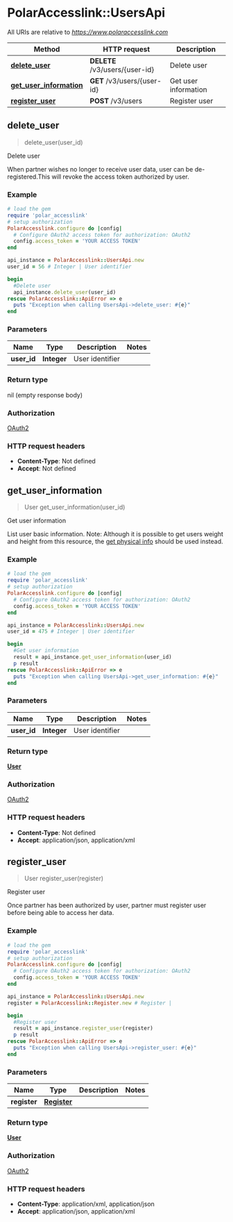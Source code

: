 # PolarAccesslink::UsersApi

All URIs are relative to *https://www.polaraccesslink.com*

Method | HTTP request | Description
------------- | ------------- | -------------
[**delete_user**](UsersApi.md#delete_user) | **DELETE** /v3/users/{user-id} | Delete user
[**get_user_information**](UsersApi.md#get_user_information) | **GET** /v3/users/{user-id} | Get user information
[**register_user**](UsersApi.md#register_user) | **POST** /v3/users | Register user



## delete_user

> delete_user(user_id)

Delete user

When partner wishes no longer to receive user data, user can be de-registered.This will revoke the access token authorized by user.

### Example

```ruby
# load the gem
require 'polar_accesslink'
# setup authorization
PolarAccesslink.configure do |config|
  # Configure OAuth2 access token for authorization: OAuth2
  config.access_token = 'YOUR ACCESS TOKEN'
end

api_instance = PolarAccesslink::UsersApi.new
user_id = 56 # Integer | User identifier

begin
  #Delete user
  api_instance.delete_user(user_id)
rescue PolarAccesslink::ApiError => e
  puts "Exception when calling UsersApi->delete_user: #{e}"
end
```

### Parameters


Name | Type | Description  | Notes
------------- | ------------- | ------------- | -------------
 **user_id** | **Integer**| User identifier |

### Return type

nil (empty response body)

### Authorization

[OAuth2](../README.md#OAuth2)

### HTTP request headers

- **Content-Type**: Not defined
- **Accept**: Not defined


## get_user_information

> User get_user_information(user_id)

Get user information

List user basic information. Note: Although it is possible to get users weight and height from this resource, the [get physical info](#get-physical-info) should be used instead.

### Example

```ruby
# load the gem
require 'polar_accesslink'
# setup authorization
PolarAccesslink.configure do |config|
  # Configure OAuth2 access token for authorization: OAuth2
  config.access_token = 'YOUR ACCESS TOKEN'
end

api_instance = PolarAccesslink::UsersApi.new
user_id = 475 # Integer | User identifier

begin
  #Get user information
  result = api_instance.get_user_information(user_id)
  p result
rescue PolarAccesslink::ApiError => e
  puts "Exception when calling UsersApi->get_user_information: #{e}"
end
```

### Parameters


Name | Type | Description  | Notes
------------- | ------------- | ------------- | -------------
 **user_id** | **Integer**| User identifier |

### Return type

[**User**](User.md)

### Authorization

[OAuth2](../README.md#OAuth2)

### HTTP request headers

- **Content-Type**: Not defined
- **Accept**: application/json, application/xml


## register_user

> User register_user(register)

Register user

Once partner has been authorized by user, partner must register user before being able to access her data.

### Example

```ruby
# load the gem
require 'polar_accesslink'
# setup authorization
PolarAccesslink.configure do |config|
  # Configure OAuth2 access token for authorization: OAuth2
  config.access_token = 'YOUR ACCESS TOKEN'
end

api_instance = PolarAccesslink::UsersApi.new
register = PolarAccesslink::Register.new # Register |

begin
  #Register user
  result = api_instance.register_user(register)
  p result
rescue PolarAccesslink::ApiError => e
  puts "Exception when calling UsersApi->register_user: #{e}"
end
```

### Parameters


Name | Type | Description  | Notes
------------- | ------------- | ------------- | -------------
 **register** | [**Register**](Register.md)|  |

### Return type

[**User**](User.md)

### Authorization

[OAuth2](../README.md#OAuth2)

### HTTP request headers

- **Content-Type**: application/xml, application/json
- **Accept**: application/json, application/xml

